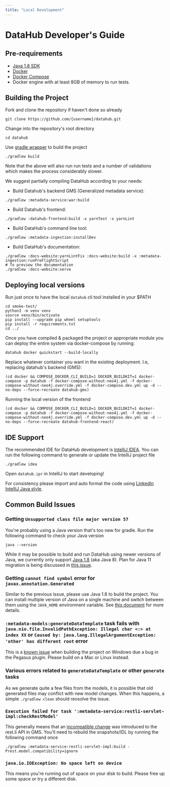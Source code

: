 ```yaml
---
title: "Local Development"
---
```


# DataHub Developer's Guide

## Pre-requirements
 - [Java 1.8 SDK](https://adoptopenjdk.net/?variant=openjdk8&jvmVariant=hotspot)
 - [Docker](https://www.docker.com/)
 - [Docker Compose](https://docs.docker.com/compose/)
 - Docker engine with at least 8GB of memory to run tests.

## Building the Project

Fork and clone the repository if haven't done so already
```
git clone https://github.com/{username}/datahub.git
```

Change into the repository's root directory
```
cd datahub
```

Use [gradle wrapper](https://docs.gradle.org/current/userguide/gradle_wrapper.html) to build the project
```
./gradlew build
```

Note that the above will also run run tests and a number of validations which makes the process considerably slower.

We suggest partially compiling DataHub according to your needs:

 - Build Datahub's backend GMS (Generalized metadata service):
```
./gradlew :metadata-service:war:build
```
 - Build Datahub's frontend:
```
./gradlew :datahub-frontend:build -x yarnTest -x yarnLint
```
 - Build DataHub's command line tool:
```
./gradlew :metadata-ingestion:installDev
```
 - Build DataHub's documentation:
```
./gradlew :docs-website:yarnLintFix :docs-website:build -x :metadata-ingestion:runPreFlightScript
# To preview the documentation
./gradlew :docs-website:serve
```

## Deploying local versions

Run just once to have the local `datahub` cli tool installed in your $PATH
```
cd smoke-test/
python3 -m venv venv
source venv/bin/activate
pip install --upgrade pip wheel setuptools
pip install -r requirements.txt
cd ../
```

Once you have compiled & packaged the project or appropriate module you can deploy the entire system via docker-compose by running:
```
datahub docker quickstart --build-locally
```

Replace whatever container you want in the existing deployment.
I.e, replacing datahub's backend (GMS):
```
(cd docker && COMPOSE_DOCKER_CLI_BUILD=1 DOCKER_BUILDKIT=1 docker-compose -p datahub -f docker-compose-without-neo4j.yml -f docker-compose-without-neo4j.override.yml -f docker-compose.dev.yml up -d --no-deps --force-recreate datahub-gms)
```

Running the local version of the frontend
```
(cd docker && COMPOSE_DOCKER_CLI_BUILD=1 DOCKER_BUILDKIT=1 docker-compose -p datahub -f docker-compose-without-neo4j.yml -f docker-compose-without-neo4j.override.yml -f docker-compose.dev.yml up -d --no-deps --force-recreate datahub-frontend-react)
```
## IDE Support
The recommended IDE for DataHub development is [IntelliJ IDEA](https://www.jetbrains.com/idea/). 
You can run the following command to generate or update the IntelliJ project file
```
./gradlew idea
```
Open `datahub.ipr` in IntelliJ to start developing!

For consistency please import and auto format the code using [LinkedIn IntelliJ Java style](../gradle/idea/LinkedIn%20Style.xml).

## Common Build Issues

### Getting `Unsupported class file major version 57`

You're probably using a Java version that's too new for gradle. Run the following command to check your Java version
```
java --version
```
While it may be possible to build and run DataHub using newer versions of Java, we currently only support [Java 1.8](https://www.oracle.com/java/technologies/javase/javase-jdk8-downloads.html) (aka Java 8). Plan for Java 11 migration is being discussed in [this issue](https://github.com/datahub-project/datahub/issues/1699).

### Getting `cannot find symbol` error for `javax.annotation.Generated`

Similar to the previous issue, please use Java 1.8 to build the project.
You can install multiple version of Java on a single machine and switch between them using the `JAVA_HOME` environment variable. See [this document](https://docs.oracle.com/cd/E21454_01/html/821-2531/inst_jdk_javahome_t.html) for more details.

### `:metadata-models:generateDataTemplate` task fails with `java.nio.file.InvalidPathException: Illegal char <:> at index XX` or `Caused by: java.lang.IllegalArgumentException: 'other' has different root` error

This is a [known issue](https://github.com/linkedin/rest.li/issues/287) when building the project on Windows due a bug in the Pegasus plugin. Please build on a Mac or Linux instead. 

### Various errors related to `generateDataTemplate` or other `generate` tasks

As we generate quite a few files from the models, it is possible that old generated files may conflict with new model changes. When this happens, a simple `./gradlew clean` should reosolve the issue. 

### `Execution failed for task ':metadata-service:restli-servlet-impl:checkRestModel'`

This generally means that an [incompatible change](https://linkedin.github.io/rest.li/modeling/compatibility_check) was introduced to the rest.li API in GMS. You'll need to rebuild the snapshots/IDL by running the following command once
```
./gradlew :metadata-service:restli-servlet-impl:build -Prest.model.compatibility=ignore
```

### `java.io.IOException: No space left on device`

This means you're running out of space on your disk to build. Please free up some space or try a different disk.
